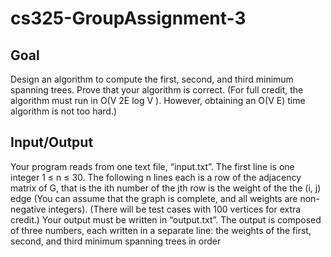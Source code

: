 # cs325-GroupAssignment-3
## Goal
Design an algorithm to compute the first, second, and third minimum spanning trees. Prove that your algorithm is correct. (For full credit, the algorithm must run in O(V 2E log V ). However, obtaining an O(V E) time algorithm is not too hard.)
## Input/Output 
Your program reads from one text file, “input.txt”. The first line is one integer
1 ≤ n ≤ 30. The following n lines each is a row of the adjacency matrix of G, that is the ith number
of the jth row is the weight of the the (i, j) edge (You can assume that the graph is complete, and
all weights are non-negative integers). (There will be test cases with 100 vertices for extra credit.)
Your output must be written in “output.txt”. The output is composed of three numbers, each
written in a separate line: the weights of the first, second, and third minimum spanning trees in
order
